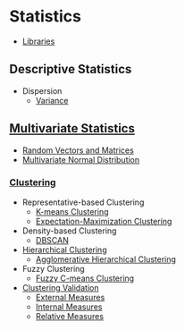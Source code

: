 # Statistics
- [Libraries](Libraries.md)

## Descriptive Statistics
- Dispersion
  - [Variance](Descriptive/Dispersion/Variance.md)

## [Multivariate Statistics](Multivariate/README.md)
- [Random Vectors and Matrices](Multivariate/Random%20Vectors%20and%20Matrices.md)
- [Multivariate Normal Distribution](Multivariate/Multivariate%20Normal%20Distribution.md)

### [Clustering](Multivariate/Clustering/README.md)
- Representative-based Clustering
  - [K-means Clustering](Multivariate/Clustering/Representative-based/K-means.md)
  - [Expectation-Maximization Clustering](Multivariate/Clustering/Representative-based/Expectation-Maximization%20Clustering.md)
- Density-based Clustering
  - [DBSCAN](Multivariate/Clustering/Density-based/DBSCAN.md)
- [Hierarchical Clustering](Multivariate/Clustering/Hierarchical/README.md)
  - [Agglomerative Hierarchical Clustering](Multivariate/Clustering/Hierarchical/Agglomerative%20Hierarchical%20Clustering.md)
- Fuzzy Clustering
  - [Fuzzy C-means Clustering](Multivariate/Clustering/Fuzzy/Fuzzy%20C-means%20Clustering.md)
- [Clustering Validation](Multivariate/Clustering/Validation/README.md)
  - [External Measures](Multivariate/Clustering/Validation/External%20Measures.md)
  - [Internal Measures](Multivariate/Clustering/Validation/Internal%20Measures.md)
  - [Relative Measures](Multivariate/Clustering/Validation/Relative%20Measures.md)
